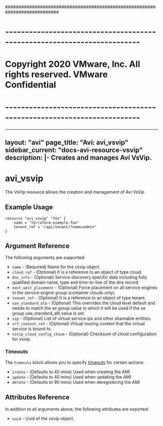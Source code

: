 ############################################################################
# ------------------------------------------------------------------------
# Copyright 2020 VMware, Inc.  All rights reserved. VMware Confidential
# ------------------------------------------------------------------------
###

---
layout: "avi"
page_title: "Avi: avi_vsvip"
sidebar_current: "docs-avi-resource-vsvip"
description: |-
  Creates and manages Avi VsVip.
---

# avi_vsvip

The VsVip resource allows the creation and management of Avi VsVip

## Example Usage

```hcl
resource "avi_vsvip" "foo" {
    name = "terraform-example-foo"
    tenant_ref = "/api/tenant/?name=admin"
}
```

## Argument Reference

The following arguments are supported:

* `name` - (Required) Name for the vsvip object.
* `cloud_ref` - (Optional) It is a reference to an object of type cloud.
* `dns_info` - (Optional) Service discovery specific data including fully qualified domain name, type and time-to-live of the dns record.
* `east_west_placement` - (Optional) Force placement on all service engines in the service engine group (container clouds only).
* `tenant_ref` - (Optional) It is a reference to an object of type tenant.
* `use_standard_alb` - (Optional) This overrides the cloud level default and needs to match the se group value in which it will be used if the se group use_standard_alb value is set.
* `vip` - (Optional) List of virtual service ips and other shareable entities.
* `vrf_context_ref` - (Optional) Virtual routing context that the virtual service is bound to.
* `vsvip_cloud_config_cksum` - (Optional) Checksum of cloud configuration for vsvip.


### Timeouts

The `timeouts` block allows you to specify [timeouts](https://www.terraform.io/docs/configuration/resources.html#timeouts) for certain actions:

* `create` - (Defaults to 40 mins) Used when creating the AMI
* `update` - (Defaults to 40 mins) Used when updating the AMI
* `delete` - (Defaults to 90 mins) Used when deregistering the AMI

## Attributes Reference

In addition to all arguments above, the following attributes are exported:

* `uuid` -  Uuid of the vsvip object.

